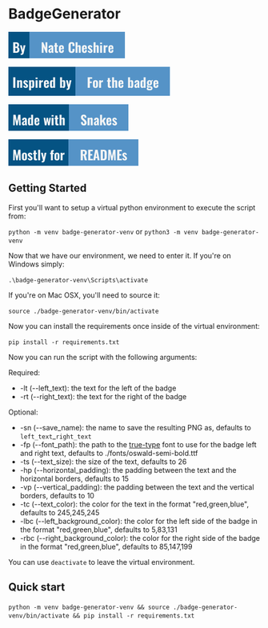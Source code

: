 # BadgeGenerator

![Author](./badges/author_badge.png)

![Inspired](./badges/inspired_badge.png)

![Author](./badges/made_badge.png)

![Author](./badges/for_badge.png)

## Getting Started

First you'll want to setup a virtual python environment to execute the script from:

`python -m venv badge-generator-venv` or `python3 -m venv badge-generator-venv`

Now that we have our environment, we need to enter it. If you're on Windows simply:

`.\badge-generator-venv\Scripts\activate`

If you're on Mac OSX, you'll need to source it:

`source ./badge-generator-venv/bin/activate`

Now you can install the requirements once inside of the virtual environment:

`pip install -r requirements.txt`

Now you can run the script with the following arguments:

Required:

- -lt (--left_text): the text for the left of the badge
- -rt (--right_text): the text for the right of the badge

Optional:

- -sn (--save_name): the name to save the resulting PNG as, defaults to `left_text`_`right_text`
- -fp (--font_path): the path to the [true-type](https://en.wikipedia.org/wiki/TrueType) font to use for the badge left and right text, defaults to ./fonts/oswald-semi-bold.ttf
- -ts (--text_size): the size of the text, defaults to 26
- -hp (--horizontal_padding): the padding between the text and the horizontal borders, defaults to 15
- -vp (--vertical_padding): the padding between the text and the vertical borders, defaults to 10
- -tc (--text_color): the color for the text in the format "red,green,blue", defaults to 245,245,245
- -lbc (--left_background_color): the color for the left side of the badge in the format "red,green,blue", defaults to 5,83,131
- -rbc (--right_background_color): the color for the right side of the badge in the format "red,green,blue", defaults to 85,147,199

You can use `deactivate` to leave the virtual environment.

## Quick start

`python -m venv badge-generator-venv && source ./badge-generator-venv/bin/activate && pip install -r requirements.txt`
